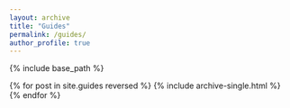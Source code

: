 ```yaml
---
layout: archive
title: "Guides"
permalink: /guides/
author_profile: true
---
```


{% include base_path %}

{% for post in site.guides reversed %}
  {% include archive-single.html %}
{% endfor %}
